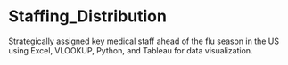 # Staffing_Distribution
Strategically assigned key medical staff ahead of the flu season in the US using Excel, VLOOKUP, Python, and Tableau for data visualization.
